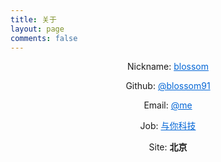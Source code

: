 ```yaml
---
title: 关于
layout: page
comments: false
---
```

<center>
<i class='fa fa-user' aria-hidden="true"></i> Nickname: <a style='color:#0366d6' href="http://www.zhaohang.site/">blossom</a>

<i class='fa fa-github' aria-hidden="true"></i> Github: <a style='color:#0366d6' href="https://github.com/blossom91">@blossom91</a>

<i class='fa fa-envelope' aria-hidden="true"></i> Email: <a style='color:#0366d6' href="mailto:zhaohang91@qq.com">@me</a>

<i class="fa fa-building-o" aria-hidden="true"></i> Job: <a style='color:#0366d6' href="http://www.uneed.com/">与你科技</a>

<i class="fa fa-map-marker" aria-hidden="true"></i> Site: <strong>北京</strong>
</center>



